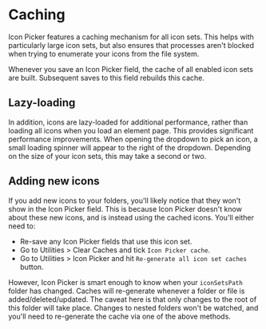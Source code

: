 # Caching
Icon Picker features a caching mechanism for all icon sets. This helps with particularly large icon sets, but also ensures that processes aren't blocked when trying to enumerate your icons from the file system.

Whenever you save an Icon Picker field, the cache of all enabled icon sets are built. Subsequent saves to this field rebuilds this cache.

## Lazy-loading
In addition, icons are lazy-loaded for additional performance, rather than loading all icons when you load an element page. This provides significant performance improvements. When opening the dropdown to pick an icon, a small loading spinner will appear to the right of the dropdown. Depending on the size of your icon sets, this may take a second or two.

## Adding new icons
If you add new icons to your folders, you'll likely notice that they won't show in the Icon Picker field. This is because Icon Picker doesn't know about these new icons, and is instead using the cached icons. You'll either need to:

- Re-save any Icon Picker fields that use this icon set.
- Go to Utilities > Clear Caches and tick `Icon Picker cache`.
- Go to Utilities > Icon Picker and hit `Re-generate all icon set caches` button.

However, Icon Picker is smart enough to know when your `iconSetsPath` folder has changed. Caches will re-generate whenever a folder or file is added/deleted/updated. The caveat here is that only changes to the root of this folder will take place. Changes to nested folders won't be watched, and you'll need to re-generate the cache via one of the above methods.